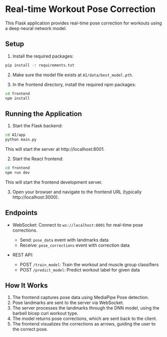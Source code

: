 # Real-time Workout Pose Correction

This Flask application provides real-time pose correction for workouts using a deep neural network model.

## Setup

1. Install the required packages:

```bash
pip install -r requirements.txt
```

2. Make sure the model file exists at `AI/data/best_model.pth`.

3. In the frontend directory, install the required npm packages:

```bash
cd frontend
npm install
```

## Running the Application

1. Start the Flask backend:

```bash
cd AI/app
python main.py
```

This will start the server at http://localhost:8001.

2. Start the React frontend:

```bash
cd frontend
npm run dev
```

This will start the frontend development server.

3. Open your browser and navigate to the frontend URL (typically http://localhost:3000).

## Endpoints

- WebSocket: Connect to `ws://localhost:8001` for real-time pose corrections.
  - Send: `pose_data` event with landmarks data
  - Receive: `pose_corrections` event with correction data

- REST API: 
  - POST `/train_model`: Train the workout and muscle group classifiers
  - POST `/predict_model`: Predict workout label for given data

## How It Works

1. The frontend captures pose data using MediaPipe Pose detection.
2. Pose landmarks are sent to the server via WebSocket.
3. The server processes the landmarks through the DNN model, using the barbell bicep curl workout type.
4. The model returns pose corrections, which are sent back to the client.
5. The frontend visualizes the corrections as arrows, guiding the user to the correct pose. 